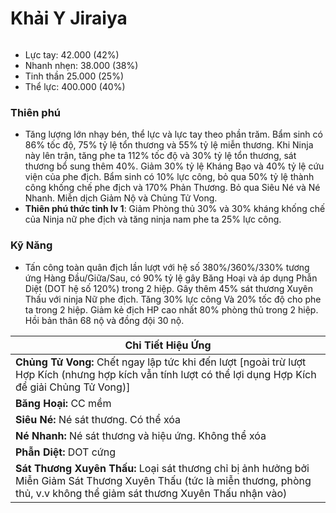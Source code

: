 # Khải Y Jiraiya

<figure><img src="../../.gitbook/assets/Armor_Jiraiya_attack-3.gif" alt=""><figcaption></figcaption></figure>

* Lực tay: 42.000 (42%)
* Nhanh nhẹn: 38.000 (38%)
* Tinh thần 25.000 (25%)
* Thể lực: 400.000 (40%)

### **Thiên phú**

* Tăng lượng lớn nhạy bén, thể lực và lực tay theo phần trăm. Bẩm sinh có 86% tốc độ, 75% tỷ lệ tổn thương và 55% tỷ lệ miễn thương. Khi Ninja này lên trận, tăng phe ta 112% tốc độ và 30% tỷ lệ tổn thương, sát thương bổ sung thêm 40%. Giảm 30% tỷ lệ Kháng Bạo và 40% tỷ lệ cứu viện của phe địch. Bẩm sinh có 10% lực công, bỏ qua 50% tỷ lệ thành công khống chế phe địch và 170% Phản Thương. Bỏ qua Siêu Né và Né Nhanh. Miễn dịch Giảm Nộ và Chủng Tử Vong.
* **Thiên phú thức tỉnh lv 1**: Giảm Phòng thủ 30% và 30% kháng khống chế của Ninja nữ phe địch và tăng ninja nam phe ta 25% lực công.

### **Kỹ Năng**

* Tấn công toàn quân địch lần lượt với hệ số 380%/360%/330% tương ứng Hàng Đầu/Giữa/Sau, có 90% tỷ lệ gây Băng Hoại và áp dụng Phẫn Diệt (DOT hệ số 120%) trong 2 hiệp. Gây thêm 45% sát thương Xuyên Thấu với ninja Nữ phe địch. Tăng 30% lực công Và 20% tốc độ cho phe ta trong 2 hiệp. Giảm kẻ địch HP cao nhất 80% phòng thủ trong 2 hiệp. Hồi bản thân 68 nộ và đồng đội 30 nộ.

| Chi Tiết Hiệu Ứng                                                                                                                                                                  |
| ---------------------------------------------------------------------------------------------------------------------------------------------------------------------------------- |
| **Chủng Tử Vong:** Chết ngay lập tức khi đến lượt \[ngoài trừ lượt Hợp Kích (nhưng hợp kích vẫn tính lượt có thể lợi dụng Hợp Kích để giải Chủng Tử Vong)]                         |
| **Băng Hoại:** CC mềm                                                                                                                                                              |
| **Siêu Né:** Né sát thương. Có thể xóa                                                                                                                                             |
| **Né Nhanh:** Né sát thương và hiệu ứng. Không thể xóa                                                                                                                             |
| **Phẫn Diệt:** DOT cứng                                                                                                                                                            |
| **Sát Thương Xuyên Thấu:** Loại sát thương chỉ bị ảnh hưởng bởi Miễn Giảm Sát Thương Xuyên Thấu (tức là miễn thương, phòng thủ, v.v không thể giảm sát thương Xuyên Thấu nhận vào) |
